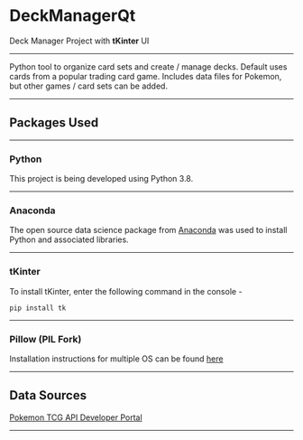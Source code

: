
# DeckManagerQt

Deck Manager Project with **tKinter** UI

---

Python tool to organize card sets and create / manage decks. Default uses cards from a popular trading card game.
Includes data files for Pokemon, but other games / card sets can be added.

---
## Packages Used

---
### Python
This project is being developed using Python 3.8.

---
### Anaconda
The open source data science package from [Anaconda](https://www.anaconda.com/) was used to install Python and associated libraries.

---
### tKinter
To install tKinter, enter the following command in the console -

```
pip install tk
```
---

### Pillow (PIL Fork)
Installation instructions for multiple OS can be found [here](https://pillow.readthedocs.io/en/stable/installation.html)

---

## Data Sources

[Pokemon TCG API Developer Portal](https://dev.pokemontcg.io/dashboard)
___

